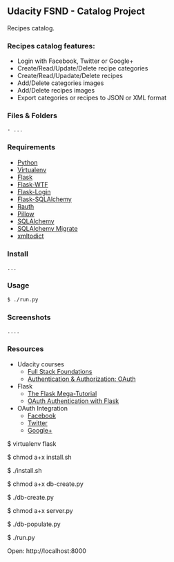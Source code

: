 ## Udacity FSND -  Catalog Project
Recipes catalog.

### Recipes catalog features:
* Login with Facebook, Twitter or Google+
* Create/Read/Update/Delete recipe categories
* Create/Read/Upadate/Delete recipes
* Add/Delete categories images
* Add/Delete recipes images
*  Export categories or recipes to JSON or XML format

### Files & Folders
    - ...

### Requirements
* [Python](https://www.python.org/)
* [Virtualenv](https://virtualenv.pypa.io/en/latest/#)
* [Flask](http://flask.pocoo.org)
* [Flask-WTF](https://flask-wtf.readthedocs.org/en/latest/)
* [Flask-Login](https://flask-login.readthedocs.org/en/latest/)
* [Flask-SQLAlchemy](https://pythonhosted.org/Flask-SQLAlchemy/)
* [Rauth](https://rauth.readthedocs.org/en/latest/)
* [Pillow](https://python-pillow.github.io/)
* [SQLAlchemy](http://www.sqlalchemy.org/)
* [SQLAlchemy Migrate](https://sqlalchemy-migrate.readthedocs.org/en/latest/)
* [xmltodict](https://github.com/martinblech/xmltodict)

### Install
    ...

### Usage
```bash
$ ./run.py
```


### Screenshots
    ....

### Resources
* Udacity courses
    * [Full Stack Foundations](https://www.udacity.com/course/full-stack-foundations--ud088)
    * [Authentication & Authorization: OAuth](https://www.udacity.com/course/authentication-authorization-oauth--ud330)
* Flask
    * [The Flask Mega-Tutorial](http://blog.miguelgrinberg.com/post/the-flask-mega-tutorial-part-i-hello-world)
    * [OAuth Authentication with Flask](http://blog.miguelgrinberg.com/post/oauth-authentication-with-flask)
* OAuth Integration
    * [Facebook](https://developers.facebook.com/docs/facebook-login/manually-build-a-login-flow)
    * [Twitter](https://dev.twitter.com/oauth)
    * [Google+](https://developers.google.com/+/web/api/rest/oauth)

$ virtualenv flask

$ chmod a+x install.sh

$ ./install.sh

$ chmod a+x db-create.py

$ ./db-create.py

$ chmod a+x server.py

$ ./db-populate.py

$ ./run.py

Open: http://localhost:8000
